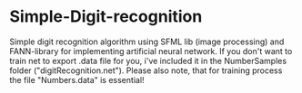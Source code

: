 # Simple-Digit-recognition
Simple digit recognition algorithm using SFML lib (image processing) and FANN-library for implementing artificial neural network.
If you don't want to train net to export .data file for you, i've included it in the NumberSamples folder ("digitRecognition.net").
Please also note, that for training process the file "Numbers.data" is essential!
